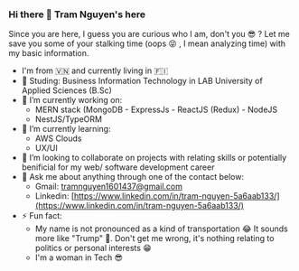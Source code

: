 ### Hi there 👋 Tram Nguyen's here

Since you are here, I guess you are curious who I am, don't you :sunglasses: ? Let me save you some of your stalking time (oops :stuck_out_tongue_closed_eyes: , I mean analyzing time) with my basic information.
- I'm from :vietnam: and currently living in :finland:
- :school: Studing: Business Information Technology in LAB University of Applied Sciences (B.Sc)
- 🔭 I’m currently working on:
  - MERN stack (MongoDB - ExpressJs - ReactJS (Redux) - NodeJS
  - NestJS/TypeORM
- 🌱 I’m currently learning:
  - AWS Clouds
  - UX/UI
- 👯 I’m looking to collaborate on projects with relating skills or potentially benificial for my web/ software development career
- 💬 Ask me about anything through one of the contact below:
  - Gmail: tramnguyen1601437@gmail.com
  - Linkedin: [https://www.linkedin.com/in/tram-nguyen-5a6aab133/](https://www.linkedin.com/in/tram-nguyen-5a6aab133/)
- ⚡ Fun fact:
  - My name is not pronounced as a kind of transportation :joy: It sounds more like "Trump" :exploding_head:. Don't get me wrong, it's nothing relating to politics or personal interests :grin:
  - I'm a woman in Tech :sunglasses:
